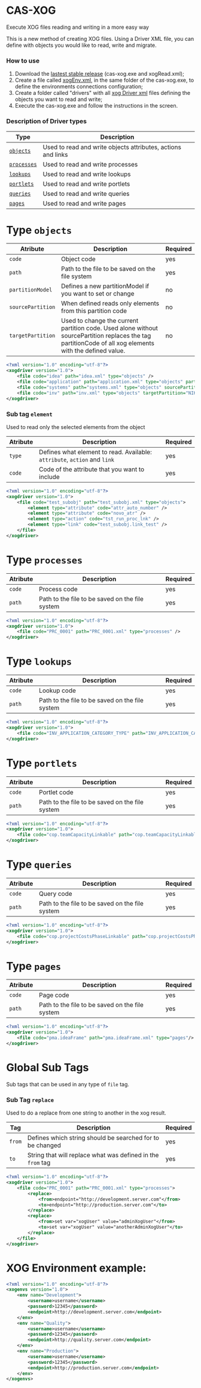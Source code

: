 # CAS-XOG
Execute XOG files reading and writing in a more easy way

This is a new method of creating XOG files. Using a Driver XML file, you can define with objects you would like to read, write and migrate.


### How to use

1. Download the [lastest stable release](https://github.com/andreluzz/cas-xog/releases/latest) (cas-xog.exe and xogRead.xml);
2. Create a file called [xogEnv.xml](#xog-environment-example), in the same folder of the cas-xog.exe, to define the environments connections configuration;
3. Create a folder called "drivers" with all [xog Driver xml](#xog-driver-example) files defining the objects you want to read and write;
4. Execute the cas-xog.exe and follow the instructions in the screen.

### Description of Driver types

| Type | Description |
| ------ | ------ |
| [`objects`](#type-objects) | Used to read and write objects attributes, actions and links  |
| [`processes`](#type-processes) | Used to read and write processes  |
| [`lookups`](#type-lookups) | Used to read and write lookups  |
| [`portlets`](#type-portlets) | Used to read and write portlets  |
| [`queries`](#type-queries) | Used to read and write queries  |
| [`pages`](#type-pages) | Used to read and write pages  |


# Type `objects`

| Atribute | Description | Required |
| ------ | ------ | ------ |
| `code` | Object code | yes | 
| `path` | Path to the file to be saved on the file system | yes | 
| `partitionModel` | Defines a new partitionModel if you want to set or change | no |
| `sourcePartition` | When defined reads only elements from this partition code | no |
| `targetPartition` | Used to change the current partition code. Used alone without sourcePartition replaces the tag partitionCode of all xog elements with the defined value. | no |

```xml
<?xml version="1.0" encoding="utf-8"?>
<xogdriver version="1.0">
    <file code="idea" path="idea.xml" type="objects" />
    <file code="application" path="application.xml" type="objects" partitionModel="new-corp" />
    <file code="systems" path="systems.xml" type="objects" sourcePartition="partition10" targetPartition="NIKU.ROOT" />
    <file code="inv" path="inv.xml" type="objects" targetPartition="NIKU.ROOT" />
</xogdriver>
```

### Sub tag `element`
Used to read only the selected elements from the object

| Atribute | Description | Required |
| ------ | ------ | ------ |
| `type` | Defines what element to read. Available: `attribute`, `action` and `link` | yes | 
| `code` | Code of the attribute that you want to include | yes | 

```xml
<?xml version="1.0" encoding="utf-8"?>
<xogdriver version="1.0">
    <file code="test_subobj" path="test_subobj.xml" type="objects">
        <element type="attribute" code="attr_auto_number" />
        <element type="attribute" code="novo_atr" />
        <element type="action" code="tst_run_proc_lnk" />
        <element type="link" code="test_subobj.link_test" />
    </file>
</xogdriver>
```

# Type `processes`

| Atribute | Description | Required |
| ------ | ------ | ------ |
| `code` | Process code | yes | 
| `path` | Path to the file to be saved on the file system | yes | 

```xml
<?xml version="1.0" encoding="utf-8"?>
<xogdriver version="1.0">
    <file code="PRC_0001" path="PRC_0001.xml" type="processes" />
</xogdriver>
```

# Type `lookups`

| Atribute | Description | Required |
| ------ | ------ | ------ |
| `code` | Lookup code | yes | 
| `path` | Path to the file to be saved on the file system | yes | 

```xml
<?xml version="1.0" encoding="utf-8"?>
<xogdriver version="1.0">
    <file code="INV_APPLICATION_CATEGORY_TYPE" path="INV_APPLICATION_CATEGORY_TYPE.xml" type="lookups" />
</xogdriver>
```

# Type `portlets`

| Atribute | Description | Required |
| ------ | ------ | ------ |
| `code` | Portlet code | yes | 
| `path` | Path to the file to be saved on the file system | yes | 

```xml
<?xml version="1.0" encoding="utf-8"?>
<xogdriver version="1.0">
    <file code="cop.teamCapacityLinkable" path="cop.teamCapacityLinkable.xml" type="portlets"/>
</xogdriver>
```

# Type `queries`

| Atribute | Description | Required |
| ------ | ------ | ------ |
| `code` | Query code | yes | 
| `path` | Path to the file to be saved on the file system | yes | 

```xml
<?xml version="1.0" encoding="utf-8"?>
<xogdriver version="1.0">
    <file code="cop.projectCostsPhaseLinkable" path="cop.projectCostsPhaseLinkable.xml" type="queries"/>
</xogdriver>
```

# Type `pages`

| Atribute | Description | Required |
| ------ | ------ | ------ |
| `code` | Page code | yes | 
| `path` | Path to the file to be saved on the file system | yes | 

```xml
<?xml version="1.0" encoding="utf-8"?>
<xogdriver version="1.0">
    <file code="pma.ideaFrame" path="pma.ideaFrame.xml" type="pages"/>
</xogdriver>
```

# Global Sub Tags
Sub tags that can be used in any type of `file` tag.

### Sub Tag `replace`
Used to do a replace from one string to another in the xog result.

| Tag | Description | Required |
| ------ | ------ | ------ |
| `from` | Defines which string should be searched for to be changed | yes | 
| `to` | String that will replace what was defined in the `from` tag | yes | 

```xml
<?xml version="1.0" encoding="utf-8"?>
<xogdriver version="1.0">
    <file code="PRC_0001" path="PRC_0001.xml" type="processes">
        <replace>
            <from>endpoint="http://development.server.com"</from>
            <to>endpoint="http://production.server.com"</to>
        </replace>
        <replace>
            <from>set var="xogUser" value="adminXogUser"</from>
            <to>set var="xogUser" value="anotherAdminXogUser"</to>
        </replace>
    </file>
</xogdriver>
```

# XOG Environment example:

```xml
<?xml version="1.0" encoding="utf-8"?>
<xogenvs version="1.0">
    <env name="Development">
        <username>username</username>
        <password>12345</password>
        <endpoint>http://development.server.com</endpoint>
    </env>
    <env name="Quality">
        <username>username</username>
        <password>12345</password>
        <endpoint>http://quality.server.com</endpoint>
    </env>
    <env name="Production">
        <username>username</username>
        <password>12345</password>
        <endpoint>http://production.server.com</endpoint>
    </env>
</xogenvs>
```
